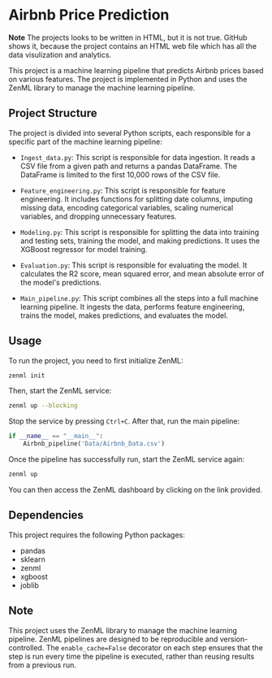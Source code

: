 

# Airbnb Price Prediction

**Note**
The projects looks to be written in HTML, but it is not true. GitHub shows it, because the project contains an HTML web file which has all the data visulization and analytics.

This project is a machine learning pipeline that predicts Airbnb prices based on various features. The project is implemented in Python and uses the ZenML library to manage the machine learning pipeline.

## Project Structure

The project is divided into several Python scripts, each responsible for a specific part of the machine learning pipeline:

- `Ingest_data.py`: This script is responsible for data ingestion. It reads a CSV file from a given path and returns a pandas DataFrame. The DataFrame is limited to the first 10,000 rows of the CSV file.

- `Feature_engineering.py`: This script is responsible for feature engineering. It includes functions for splitting date columns, imputing missing data, encoding categorical variables, scaling numerical variables, and dropping unnecessary features.

- `Modeling.py`: This script is responsible for splitting the data into training and testing sets, training the model, and making predictions. It uses the XGBoost regressor for model training.

- `Evaluation.py`: This script is responsible for evaluating the model. It calculates the R2 score, mean squared error, and mean absolute error of the model's predictions.

- `Main_pipeline.py`: This script combines all the steps into a full machine learning pipeline. It ingests the data, performs feature engineering, trains the model, makes predictions, and evaluates the model.

## Usage

To run the project, you need to first initialize ZenML:

```bash
zenml init
```

Then, start the ZenML service:

```bash
zenml up --blocking
```

Stop the service by pressing `Ctrl+C`. After that, run the main pipeline:

```python
if __name__ == "__main__":
    Airbnb_pipeline('Data/Airbnb_Data.csv')
```

Once the pipeline has successfully run, start the ZenML service again:

```bash
zenml up
```

You can then access the ZenML dashboard by clicking on the link provided.

## Dependencies

This project requires the following Python packages:

- pandas
- sklearn
- zenml
- xgboost
- joblib

## Note

This project uses the ZenML library to manage the machine learning pipeline. ZenML pipelines are designed to be reproducible and version-controlled. The `enable_cache=False` decorator on each step ensures that the step is run every time the pipeline is executed, rather than reusing results from a previous run.
